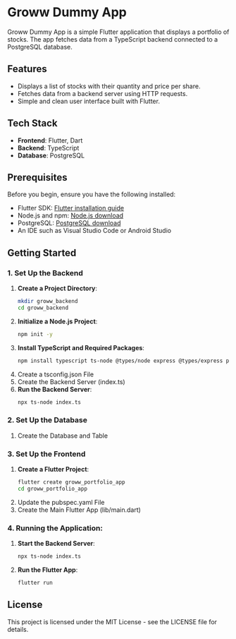 # Groww Dummy App

Groww Dummy App is a simple Flutter application that displays a portfolio of stocks. The app fetches data from a TypeScript backend connected to a PostgreSQL database.

## Features

- Displays a list of stocks with their quantity and price per share.
- Fetches data from a backend server using HTTP requests.
- Simple and clean user interface built with Flutter.

## Tech Stack

- **Frontend**: Flutter, Dart
- **Backend**: TypeScript 
- **Database**: PostgreSQL

## Prerequisites

Before you begin, ensure you have the following installed:

- Flutter SDK: [Flutter installation guide](https://flutter.dev/docs/get-started/install)
- Node.js and npm: [Node.js download](https://nodejs.org/en/download/)
- PostgreSQL: [PostgreSQL download](https://www.postgresql.org/download/)
- An IDE such as Visual Studio Code or Android Studio

## Getting Started

### 1. Set Up the Backend

1. **Create a Project Directory**:
   ```sh
   mkdir groww_backend
   cd groww_backend
2. **Initialize a Node.js Project**:
   ```sh
   npm init -y
3. **Install TypeScript and Required Packages**:
   ```sh
   npm install typescript ts-node @types/node express @types/express pg @types/pg
4. Create a tsconfig.json File
5. Create the Backend Server (index.ts)
6. **Run the Backend Server**:
   ```sh
   npx ts-node index.ts
   
### 2.  Set Up the Database

1. Create the Database and Table

### 3. Set Up the Frontend

1. **Create a Flutter Project**:
   ```sh
   flutter create groww_portfolio_app
   cd groww_portfolio_app
2. Update the pubspec.yaml File
3. Create the Main Flutter App (lib/main.dart)

### 4. Running the Application:

1. **Start the Backend Server**:
   ```sh
   npx ts-node index.ts
2. **Run the Flutter App**:
   ```sh
   flutter run
## License

This project is licensed under the MIT License - see the LICENSE file for details.

